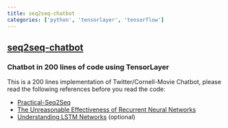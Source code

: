 ```yaml
---
title: seq2seq-chatbot
categories: ['python', 'tensorlayer', 'tensorflow']
---
```

## [seq2seq-chatbot](https://github.com/tensorlayer/seq2seq-chatbot)

### Chatbot in 200 lines of code using TensorLayer


This is a 200 lines implementation of Twitter/Cornell-Movie Chatbot, please read the following references before you read the code:

- [Practical-Seq2Seq](http://suriyadeepan.github.io/2016-12-31-practical-seq2seq/)
- [The Unreasonable Effectiveness of Recurrent Neural Networks](http://karpathy.github.io/2015/05/21/rnn-effectiveness/)
- [Understanding LSTM Networks](http://colah.github.io/posts/2015-08-Understanding-LSTMs/) (optional)
